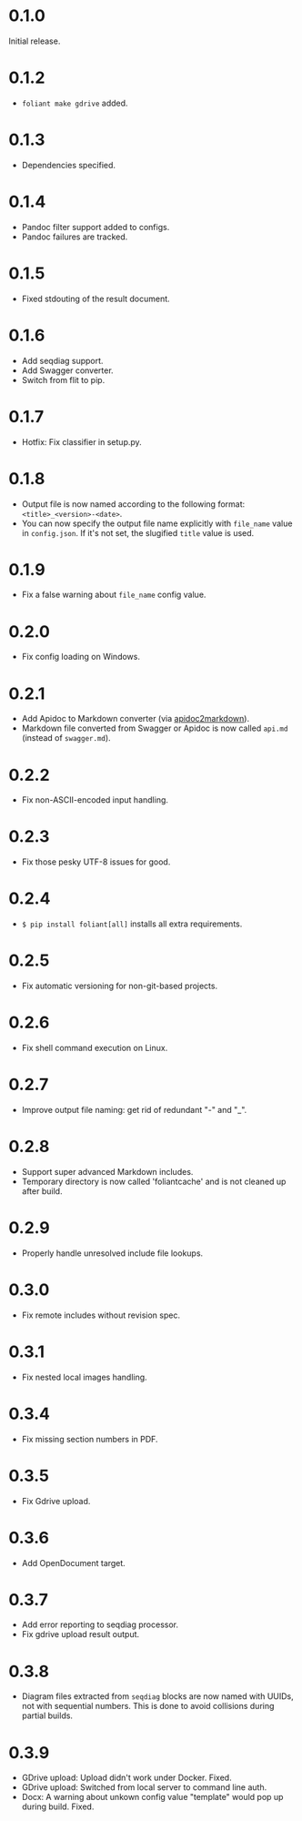 # 0.1.0

Initial release.

# 0.1.2

- ```foliant make gdrive``` added.

# 0.1.3

- Dependencies specified.

# 0.1.4

- Pandoc filter support added to configs.
- Pandoc failures are tracked.

# 0.1.5

- Fixed stdouting of the result document.

# 0.1.6

- Add seqdiag support.
- Add Swagger converter.
- Switch from flit to pip.

# 0.1.7

- Hotfix: Fix classifier in setup.py.

# 0.1.8

- Output file is now named according to the following format:
  `<title>_<version>-<date>`.
- You can now specify the output file name explicitly with `file_name` value
  in `config.json`. If it's not set, the slugified `title` value is used.

# 0.1.9

- Fix a false warning about `file_name` config value.

# 0.2.0

- Fix config loading on Windows.

# 0.2.1

- Add Apidoc to Markdown converter
  (via [apidoc2markdown](https://github.com/moigagoo/apidoc2markdown)).
- Markdown file converted from Swagger or Apidoc is now called `api.md`
  (instead of `swagger.md`).

# 0.2.2

- Fix non-ASCII-encoded input handling.

# 0.2.3

- Fix those pesky UTF-8 issues for good.

# 0.2.4

- ``$ pip install foliant[all]`` installs all extra requirements.

# 0.2.5

- Fix automatic versioning for non-git-based projects.

# 0.2.6

- Fix shell command execution on Linux.

# 0.2.7

- Improve output file naming: get rid of redundant "-" and "_".

# 0.2.8

- Support super advanced Markdown includes.
- Temporary directory is now called 'foliantcache' and is not
  cleaned up after build.

# 0.2.9

- Properly handle unresolved include file lookups.

# 0.3.0

- Fix remote includes without revision spec.

# 0.3.1

- Fix nested local images handling.

# 0.3.4

- Fix missing section numbers in PDF.

# 0.3.5

- Fix Gdrive upload.

# 0.3.6

- Add OpenDocument target.

# 0.3.7

- Add error reporting to seqdiag processor.
- Fix gdrive upload result output.


# 0.3.8

- Diagram files extracted from `seqdiag` blocks are now named with UUIDs, not with sequential numbers. This is done to avoid collisions during partial builds.


# 0.3.9

- GDrive upload: Upload didn't work under Docker. Fixed.
- GDrive upload: Switched from local server to command line auth.
- Docx: A warning about unkown config value "template" would pop up during build. Fixed.
